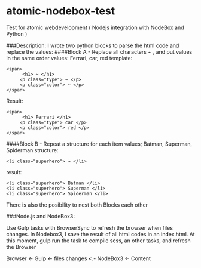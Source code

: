 # atomic-nodebox-test
Test for atomic webdevelopment ( Nodejs integration with NodeBox and Python )

###Description:
I wrote two python blocks to parse the html code and replace the values:
####Block A - Replace all characters ~ , and put values in the same order
values: Ferrari, car, red
template:
```
<span>
      <h1> ~ </h1>
     <p class="type"> ~ </p>
     <p class="color"> ~ </p>
</span>
```
Result:
```
<span>
      <h1> Ferrari </h1>
     <p class="type"> car </p>
     <p class="color"> red </p>
</span>
```
####Block B - Repeat a structure for each item
values; Batman, Superman, Spiderman
structure:
```
<li class="superhero"> ~ </li>
```

result:
```
<li class="superhero"> Batman </li>
<li class="superhero"> Superman </li>
<li class="superhero"> Spiderman </li>
```
There is also the posibility to nest both Blocks each other

###Node.js and NodeBox3:

Use Gulp tasks with BrowserSync to refresh the browser when files changes.
In Nodebox3, I save the result of all html codes in an index.html.
At this moment, gulp run the task to compile scss, an other tasks, and refresh the Browser

Browser <- Gulp <- files changes <.- NodeBox3 <- Content
